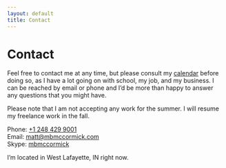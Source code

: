 ```yaml
---
layout: default
title: Contact
---
```


# Contact

Feel free to contact me at any time, but please consult my [calendar](http://mbmccormick.com/calendar) before doing so, as I have a lot going on with school, my job, and my business. I can be reached by email or phone and I’d be more than happy to answer any questions that you might have.

Please note that I am not accepting any work for the summer. I will resume my freelance work in the fall.

Phone: [+1 248 429 9001](tel:12484299001)  
Email: [matt@mbmccormick.com](mailto:matt@mbmccormick.com)  
Skype: [mbmccormick](skypeto:mbmccormick?call)

I’m located in West Lafayette, IN right now.